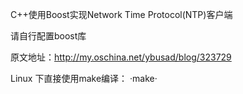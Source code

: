 C++使用Boost实现Network Time Protocol(NTP)客户端

请自行配置boost库

原文地址：http://my.oschina.net/ybusad/blog/323729

Linux 下直接使用make编译：
·make·

